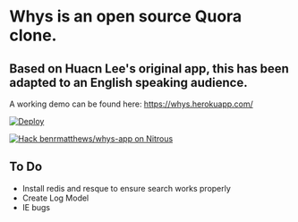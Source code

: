 # Whys is an open source Quora clone.

## Based on Huacn Lee's original app, this has been adapted to an English speaking audience.

A working demo can be found here: https://whys.herokuapp.com/

[![Deploy](https://www.herokucdn.com/deploy/button.png)](https://heroku.com/deploy)

[![Hack benrmatthews/whys-app on Nitrous](https://d3o0mnbgv6k92a.cloudfront.net/assets/hack-l-v1-4b6757c3247e3c50314390ece34cdb11.png)](https://www.nitrous.io/hack_button?source=embed&runtime=rails&repo=benrmatthews%2Fwhys-app)

## To Do

* Install redis and resque to ensure search works properly
* Create Log Model
* IE bugs
